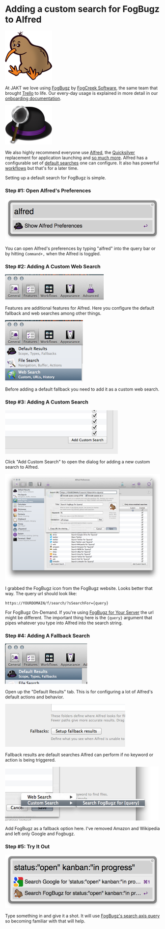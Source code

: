 # Adding a custom search for FogBugz to Alfred

![FogBugz Kiwi](../assets/images/fb_kiwi.png)

At JAKT we love using [FogBugz][fogbugz] by [FogCreek Software][fogcreek], the
same team that brought [Trello][trello] to life. Our every-day usage is
explained in more detail in our
[onboarding documentation](../internal/onboarding.html#fogbugzkiln).

![Alfred](../assets/images/alfred_logo.png)

We also highly recommend everyone use [Alfred][alfred], the [Quicksilver][qs]
replacement for application launching and [so much more][alfred features].
Alfred has a configurable set of [default searches][alfred default] one can
configure. It also has powerful [workflows][alfred workflows] but that's for a
later time.

Setting up a default search for FogBugz is simple.

### Step #1: Open Alfred's Preferences

![Open Alfred's preferences](../assets/images/1.alfred_preferences.png "Open Alfred's preferences")

You can open Alfred's preferences by typing "alfred" into the query bar or by
hitting `Command+,` when the Alfred is toggled.

### Step #2: Adding A Custom Web Search

![Click on the "Features" tab](../assets/images/2.alfred_features.png 'Click on the "Features" tab')

Features are additional features for Alfred. Here you configure the default
fallback and web searches among other things.

![Go to the "Web Search" section](../assets/images/3.alfred_web_search.png 'Go to the "Web Search" section')

Before adding a default fallback you need to add it as a custom web search.


### Step #3: Adding A Custom Search

![Click "Add Custom Search" in the lower right corner](../assets/images/4.alfred_custom_search.png 'Click "Add Custom Search" in the lower right corner')

Click "Add Custom Search" to open the dialog for adding a new custom search to
Alfred.

![Fill in details for FogBugz replacing YOURDOMAIN with your server address or FogBugz On-Demand address](../assets/images/5.alfred_fogbugz_search.png "Fill in details for FogBugz replacing YOURDOMAIN with your server address or FogBugz On-Demand address")

I grabbed the FogBugz icon from the FogBugz website. Looks better that way. The
query url should look like:

    https://YOURDOMAIN/f/search/?sSearchFor={query}

For FogBugz On-Demand. If you're using [FogBugz for Your Server](http://www.fogcreek.com/fogbugz/for-your-server.html)
the url might be different. The important thing here is the `{query}` argument
that pipes whatever you type into Alfred into the search string.

### Step #4: Adding A Fallback Search

![Click on the "Default Results" tab](../assets/images/6.alfred_default_results.png 'Click on the "Default Results" tab')

Open up the "Default Results" tab. This is for configuring a lot of Alfred's
default actions and behavior.

![Click the "Setup fallback results" button on the lower left of the panel](../assets/images/7.alfred_fallback_results.png 'Click the "Setup fallback results" button on the lower left of the panel')

Fallback results are default searches Alfred can perform if no keyword or action
is being triggered.

![Click the "+" button, then "Custom Search", then "Search FogBugz"](../assets/images/8.alfred_add_fogbugz.png 'Click the "+" button, then "Custom Search", then "Search FogBugz"')

Add FogBugz as a fallback option here. I've removed Amazon and Wikipedia and
left only Google and Fogbugz.

### Step #5: Try It Out

![Try out a new search](../assets/images/9.alfred_fogbugz_test.png "Try out a new search")

Type something in and give it a shot. It will use [FogBugz's search axis query][fogbugz search axis] so becoming familiar with that will help.


[fogcreek]: http://www.fogcreek.com/about/
[fogbugz]: http://www.fogcreek.com/fogbugz/
[fogbugz search axis]: https://help.fogcreek.com/7480/search-syntax-and-the-search-axis
[trello]: https://trello.com
[alfred]: http://www.alfredapp.com
[alfred features]: http://www.alfredapp.com/#features
[alfred default]: http://support.alfredapp.com/features:default-results
[alfred workflows]: http://support.alfredapp.com/workflows/
[qs]: http://qsapp.com